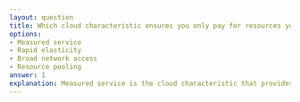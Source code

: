 ```yaml
---
layout: question
title: Which cloud characteristic ensures you only pay for resources you use?
options:
- Measured service
- Rapid elasticity
- Broad network access
- Resource pooling
answer: 1
explanation: Measured service is the cloud characteristic that provides transparency and control over resource usage, enabling pay-as-you-go pricing models where you only pay for what you consume.
---
```

